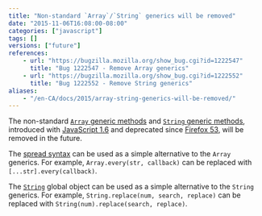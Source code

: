 ```yaml
---
title: "Non-standard `Array`/`String` generics will be removed"
date: "2015-11-06T16:08:00-08:00"
categories: ["javascript"]
tags: []
versions: ["future"]
references:
    - url: "https://bugzilla.mozilla.org/show_bug.cgi?id=1222547"
      title: "Bug 1222547 - Remove Array generics"
    - url: "https://bugzilla.mozilla.org/show_bug.cgi?id=1222552"
      title: "Bug 1222552 - Remove String generics"
aliases:
    - "/en-CA/docs/2015/array-string-generics-will-be-removed/"
---
```

The non-standard [`Array` generic methods](https://developer.mozilla.org/en-US/docs/Web/JavaScript/Reference/Global_Objects/Array#Array_generic_methods) and [`String` generic methods](https://developer.mozilla.org/en-US/docs/Web/JavaScript/Reference/Global_Objects/String#String_generic_methods), introduced with [JavaScript 1.6](https://developer.mozilla.org/en-US/docs/Web/JavaScript/New_in_JavaScript/1.6) and deprecated since [Firefox 53](https://www.fxsitecompat.com/en-CA/docs/2016/non-standard-array-string-generics-have-been-deprecated/), will be removed in the future.

The [spread syntax](https://developer.mozilla.org/en-US/docs/Web/JavaScript/Reference/Operators/Spread_operator) can be used as a simple alternative to the `Array` generics. For example, `Array.every(str, callback)` can be replaced with `[...str].every(callback)`.

The [`String`](https://developer.mozilla.org/en-US/docs/Web/JavaScript/Reference/Global_Objects/String) global object can be used as a simple alternative to the `String` generics. For example, `String.replace(num, search, replace)` can be replaced with `String(num).replace(search, replace)`.
